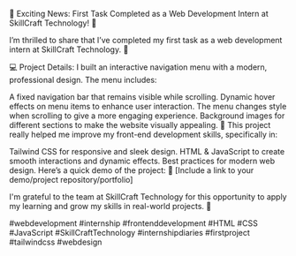 🚀 Exciting News: First Task Completed as a Web Development Intern at SkillCraft Technology! 🎉

I’m thrilled to share that I’ve completed my first task as a web development intern at SkillCraft Technology. 🚀

💻 Project Details: I built an interactive navigation menu with a modern, professional design. The menu includes:

A fixed navigation bar that remains visible while scrolling.
Dynamic hover effects on menu items to enhance user interaction.
The menu changes style when scrolling to give a more engaging experience.
Background images for different sections to make the website visually appealing.
🎨 This project really helped me improve my front-end development skills, specifically in:

Tailwind CSS for responsive and sleek design.
HTML & JavaScript to create smooth interactions and dynamic effects.
Best practices for modern web design.
Here’s a quick demo of the project: 🔗 [Include a link to your demo/project repository/portfolio]

I'm grateful to the team at SkillCraft Technology for this opportunity to apply my learning and grow my skills in real-world projects. 🙌

#webdevelopment #internship #frontenddevelopment #HTML #CSS #JavaScript #SkillCraftTechnology #internshipdiaries #firstproject #tailwindcss #webdesign
